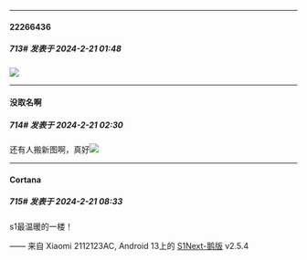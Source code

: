 ﻿
*****

####  22266436  
##### 713#       发表于 2024-2-21 01:48

<img src="https://i.miji.bid/2024/02/21/11ba0153b77674ab8194327def964590.jpeg" referrerpolicy="no-referrer">


*****

####  没取名啊  
##### 714#       发表于 2024-2-21 02:30

还有人搬新图啊，真好<img src="https://static.saraba1st.com/image/smiley/face2017/072.png" referrerpolicy="no-referrer">


*****

####  Cortana  
##### 715#       发表于 2024-2-21 08:33

s1最温暖的一楼！

—— 来自 Xiaomi 2112123AC, Android 13上的 [S1Next-鹅版](https://github.com/ykrank/S1-Next/releases) v2.5.4

